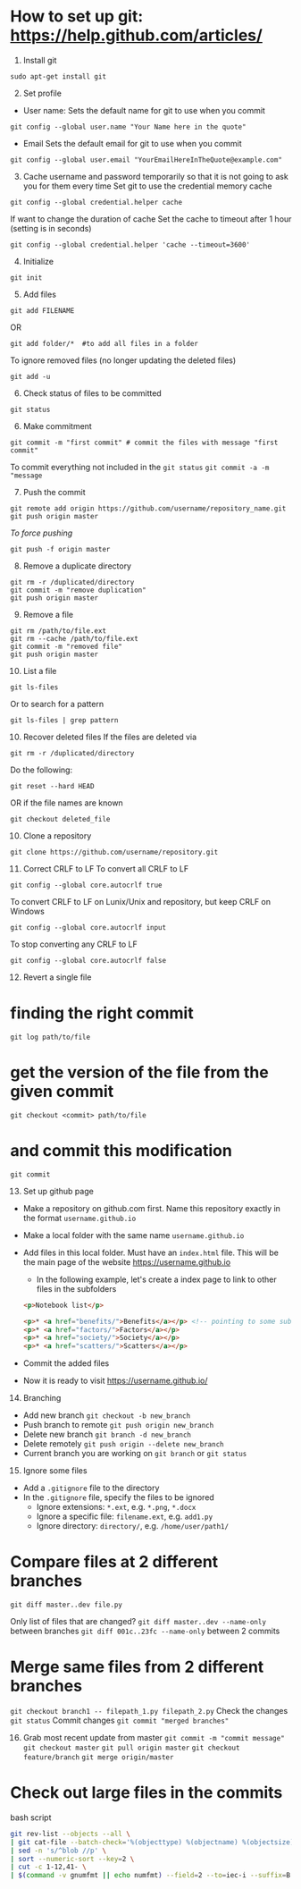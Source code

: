# How to set up git: https://help.github.com/articles/
1. Install git
```
sudo apt-get install git
```
2. Set profile
  * User name:
  Sets the default name for git to use when you commit
  ```
  git config --global user.name "Your Name here in the quote"
  ```
  * Email
  Sets the default email for git to use when you commit
  ```
  git config --global user.email "YourEmailHereInTheQuote@example.com"
  ```
3. Cache username and password temporarily so that it is not going to ask you for them every time
  Set git to use the credential memory cache
```
git config --global credential.helper cache
```
  If want to change the duration of cache
  Set the cache to timeout after 1 hour (setting is in seconds)
  ```
  git config --global credential.helper 'cache --timeout=3600'
  ```

4. Initialize
```
git init
```
5. Add files
```
git add FILENAME
```
OR
```
git add folder/*  #to add all files in a folder
```
To ignore removed files (no longer updating the deleted files)
```
git add -u
```
6. Check status of files to be committed
```
git status
```

6. Make commitment
```
git commit -m "first commit" # commit the files with message "first commit"
```
To commit everything not included in the `git status`
`git commit -a -m "message`

7. Push the commit
```
git remote add origin https://github.com/username/repository_name.git
git push origin master
```
 *To force pushing*
```
git push -f origin master
```

8. Remove a duplicate directory
```
git rm -r /duplicated/directory
git commit -m "remove duplication"
git push origin master
```

9. Remove a file
```
git rm /path/to/file.ext
git rm --cache /path/to/file.ext
git commit -m "removed file"
git push origin master
```

10. List a file
```
git ls-files
```

Or to search for a pattern
```
git ls-files | grep pattern
```



10. Recover deleted files
If the files are deleted via
```
git rm -r /duplicated/directory
```
Do the following:
```
git reset --hard HEAD
```
OR if the file names are known
```
git checkout deleted_file
```
10. Clone a repository
```
git clone https://github.com/username/repository.git
```

11. Correct CRLF to LF
To convert all CRLF to LF
```
git config --global core.autocrlf true
```
To convert CRLF to LF on Lunix/Unix and repository, but keep CRLF on Windows
```
git config --global core.autocrlf input
```
To stop converting any CRLF to LF
```
git config --global core.autocrlf false
```

12. Revert a single file
# finding the right commit
`git log path/to/file`
# get the version of the file from the given commit
`git checkout <commit> path/to/file`
# and commit this modification
`git commit`

13. Set up github page
* Make a repository on github.com first. Name this repository exactly in the format `username.github.io`
* Make a local folder with the same name `username.github.io`
* Add files in this local folder. Must have an `index.html` file. This will be the main page of the website https://username.github.io
  - In the following example, let's create a index page to link to other files in the subfolders

  ```html
  <p>Notebook list</p>

  <p>* <a href="benefits/">Benefits</a></p> <!-- pointing to some subfolder-->
  <p>* <a href="factors/">Factors</a></p>
  <p>* <a href="society/">Society</a></p>
  <p>* <a href="scatters/">Scatters</a></p>
  ```
* Commit the added files
* Now it is ready to visit https://username.github.io/

14. Branching
* Add new branch
`git checkout -b new_branch`
* Push branch to remote
`git push origin new_branch`
* Delete new branch
`git branch -d new_branch`
* Delete remotely
`git push origin --delete new_branch`
* Current branch you are working on
`git branch`
or
`git status`

15. Ignore some files
* Add a `.gitignore` file to the directory
* In the `.gitignore` file, specify the files to be ignored
  - Ignore extensions: `*.ext`, e.g. `*.png`, `*.docx`
  - Ignore a specific file: `filename.ext`, e.g. `add1.py`
  - Ignore directory: `directory/`, e.g. `/home/user/path1/`

# Compare files at 2 different branches
`git diff master..dev file.py`

Only list of files that are changed?
`git diff master..dev --name-only` between branches
`git diff 001c..23fc --name-only` between 2 commits

# Merge same files from 2 different branches
`git checkout branch1 -- filepath_1.py filepath_2.py`
Check the changes
`git status`
Commit changes
`git commit "merged branches"`

16. Grab most recent update from master
`git commit -m "commit message"`
`git checkout master`
`git pull origin master`
`git checkout feature/branch`
`git merge origin/master`



# Check out large files in the commits
bash script

```bash
git rev-list --objects --all \
| git cat-file --batch-check='%(objecttype) %(objectname) %(objectsize) %(rest)' \
| sed -n 's/^blob //p' \
| sort --numeric-sort --key=2 \
| cut -c 1-12,41- \
| $(command -v gnumfmt || echo numfmt) --field=2 --to=iec-i --suffix=B --padding=7 --round=nearest
```
